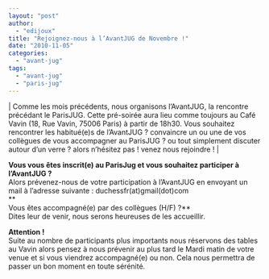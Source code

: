 ```yaml
---
layout: "post"
author: 
  - "edijoux"
title: "Rejoignez-nous à l’AvantJUG de Novembre !"
date: "2010-11-05"
categories: 
  - "avant-jug"
tags: 
  - "avant-jug"
  - "paris-jug"
---
```


| Comme les mois précédents, nous organisons l’AvantJUG, la rencontre précédant le ParisJUG. Cette pré-soirée aura lieu comme toujours au Café Vavin (18, Rue Vavin, 75006 Paris) à partir de 18h30. Vous souhaitez rencontrer les habitué(e)s de l’AvantJUG ? convaincre un ou une de vos collègues de vous accompagner au ParisJUG ? ou tout simplement discuter autour d’un verre ? alors n’hésitez pas ! venez nous rejoindre ! |

**Vous vous êtes inscrit(e) au ParisJug et vous souhaitez participer à l’AvantJUG ?**  
Alors prévenez-nous de votre participation à l’AvantJUG en envoyant un mail à l’adresse suivante : duchessfr(at)gmail(dot)com  
**  
Vous êtes accompagné(e) par des collègues (H/F) ?**  
Dites leur de venir, nous serons heureuses de les accueillir.

**Attention !**  
Suite au nombre de participants plus importants nous réservons des tables au Vavin alors pensez à nous prévenir au plus tard le Mardi matin de votre venue et si vous viendrez accompagné(e) ou non. Cela nous permettra de passer un bon moment en toute sérénité.
